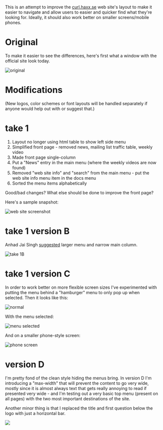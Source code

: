 This is an attempt to improve the [curl.haxx.se](http://curl.haxx.se/) web site's layout to make it easier to navigate and allow users to easier and quicker find what they're looking for. Ideally, it should also work better on smaller screens/mobile phones.

Original
========

To make it easier to see the differences, here's first what a window with the official site look today.

![original](http://daniel.haxx.se/media/website-original.png)

Modifications
=============

(New logos, color schemes or font layouts will be handled separately if anyone would help out with or suggest that.)

take 1
======

1. Layout no longer using html table to show left side menu
2. Simplified front page - removed news, mailing list traffic table, weekly video
3. Made front page single-column
4. Put a "News" entry in the main menu (where the weekly videos are now found)
5. Removed "web site info" and "search" from the main menu - put the web site info menu item in the docs menu
6. Sorted the menu items alphabetically

Good/bad changes? What else should be done to improve the front page?

Here's a sample snapshot:

![web site screenshot](http://daniel.haxx.se/media/website-take1.png)

take 1 version B
================

Anhad Jai Singh [suggested](https://twitter.com/ffledgling/status/607710769845649408) larger menu and narrow main column.

![take 1B](http://daniel.haxx.se/media/website-take1b.png)

take 1 version C
================

In order to work better on more flexible screen sizes I've experimented with putting the menu behind a "hamburger" menu to only pop up when selected. Then it looks like this:

![normal](http://daniel.haxx.se/media/website-take1c.png)

With the menu selected:

![menu selected](http://daniel.haxx.se/media/website-take1c-menu.png)

And on a smaller phone-style screen:

![phone screen](http://daniel.haxx.se/media/website-take1c-smallscreen.png)

version D
=========
I'm pretty fond of the clean style hiding the menus bring. In version D I'm introducing a "max-width" that will prevent the content to go very wide, mostly since it is almost always text that gets really annoying to read if presented very wide - and I'm testing out a very basic top menu (present on all pages) with the two most important destinations of the site.

Another minor thing is that I replaced the title and first question below the logo with just a horizontal bar.

![](http://daniel.haxx.se/media/website-take1d.png)